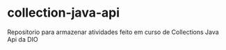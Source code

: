 # collection-java-api

Repositorio para armazenar atividades feito em curso de Collections Java Api da DIO
